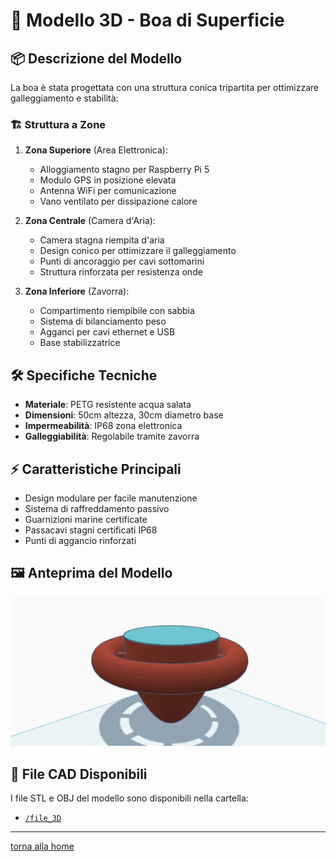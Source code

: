 # 🛟 Modello 3D - Boa di Superficie

## 📦 Descrizione del Modello

La boa è stata progettata con una struttura conica tripartita per ottimizzare galleggiamento e stabilità:

### 🏗️ Struttura a Zone

1. **Zona Superiore** (Area Elettronica):
   - Alloggiamento stagno per Raspberry Pi 5
   - Modulo GPS in posizione elevata
   - Antenna WiFi per comunicazione
   - Vano ventilato per dissipazione calore

2. **Zona Centrale** (Camera d'Aria):
   - Camera stagna riempita d'aria
   - Design conico per ottimizzare il galleggiamento
   - Punti di ancoraggio per cavi sottomarini
   - Struttura rinforzata per resistenza onde

3. **Zona Inferiore** (Zavorra):
   - Compartimento riempibile con sabbia
   - Sistema di bilanciamento peso
   - Agganci per cavi ethernet e USB
   - Base stabilizzatrice

## 🛠️ Specifiche Tecniche

- **Materiale**: PETG resistente acqua salata
- **Dimensioni**: 50cm altezza, 30cm diametro base
- **Impermeabilità**: IP68 zona elettronica
- **Galleggiabilità**: Regolabile tramite zavorra

## ⚡ Caratteristiche Principali

- Design modulare per facile manutenzione
- Sistema di raffreddamento passivo
- Guarnizioni marine certificate
- Passacavi stagni certificati IP68
- Punti di aggancio rinforzati

## 🖼️ Anteprima del Modello

![Modello 3D Boa](image.png)

## 📁 File CAD Disponibili

I file STL e OBJ del modello sono disponibili nella cartella:
- [`/file_3D`](file_3D/boa.stl)

---

[torna alla home](../../../README.md)

